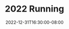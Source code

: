 ---
title: "2022 Running"
date: 2022-12-31T16:30:00-08:00
tags: ["running", "running-annual"]
total_miles_run: 177.9
total_runs: 39
total_minutes: 1550
total_ascent_feet: 4779
partial_data: false
---